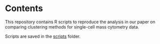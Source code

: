 # Contents

This repository contains R scripts to reproduce the analysis in our paper on comparing clustering methods for single-cell mass cytometry data.

Scripts are saved in the [scripts](scripts/) folder.
